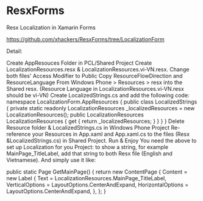 ResxForms
=========

Resx Localization in Xamarin Forms

https://github.com/xhackers/ResxForms/tree/LocalizationForm

Detail:

Create AppResouces Folder in PCL/Shared Project
Create LocalizationResources.resx & LocalizationResources.vi-VN.resx.
Change both files' Access Modifier to Public
Copy ResourceFlowDirection and ResourceLanguage From Windows Phone > Resources > resx into the Shared resx. (Resource Language in LocalizationResources.vi-VN.resx should be vi-VN)
Create LocalizedStrings.cs and add the following code:
namespace LocalizationForm.AppResources {     public class LocalizedStrings     {         private static readonly LocalizationResources _localizedResources = new LocalizationResources();         public LocalizationResources LocalizationResources { get { return _localizedResources; } }     } }
Delete Resource folder & LocalizedStrings.cs in Windows Phone Project
Re-reference your Resources in App.xaml and App.xaml.cs to the files (Resx &LocalizedStrings.cs) in Shared Project.
Run & Enjoy
You need the above to set up Localization for you Project: to show a string, for example MainPage_TitleLabel, add that string to both Resx file (English and Vietnamese). And simply use it like:

public static Page GetMainPage()
        {
            return new ContentPage
            {
                Content = new Label
                {
                    Text = LocalizationResources.MainPage_TitleLabel,
                    VerticalOptions = LayoutOptions.CenterAndExpand,
                    HorizontalOptions = LayoutOptions.CenterAndExpand,
                },
            };
        }

